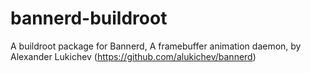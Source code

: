 # bannerd-buildroot
A buildroot package for Bannerd, A framebuffer animation daemon, by Alexander Lukichev
(https://github.com/alukichev/bannerd)
